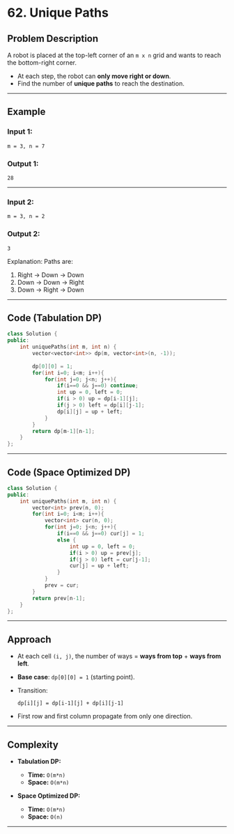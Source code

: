 
# 62. Unique Paths

## Problem Description

A robot is placed at the top-left corner of an `m x n` grid and wants to reach the bottom-right corner.

* At each step, the robot can **only move right or down**.
* Find the number of **unique paths** to reach the destination.

---

## Example

### Input 1:

```
m = 3, n = 7
```

### Output 1:

```
28
```

---

### Input 2:

```
m = 3, n = 2
```

### Output 2:

```
3
```

Explanation:
Paths are:

1. Right → Down → Down
2. Down → Down → Right
3. Down → Right → Down

---

## Code (Tabulation DP)

```cpp
class Solution {
public:
    int uniquePaths(int m, int n) {
        vector<vector<int>> dp(m, vector<int>(n, -1));
        
        dp[0][0] = 1;
        for(int i=0; i<m; i++){
            for(int j=0; j<n; j++){
                if(i==0 && j==0) continue;
                int up = 0, left = 0;
                if(i > 0) up = dp[i-1][j];
                if(j > 0) left = dp[i][j-1];
                dp[i][j] = up + left;
            }
        }
        return dp[m-1][n-1];
    }
};
```

---

## Code (Space Optimized DP)

```cpp
class Solution {
public:
    int uniquePaths(int m, int n) {
        vector<int> prev(n, 0);
        for(int i=0; i<m; i++){
            vector<int> cur(n, 0);
            for(int j=0; j<n; j++){
                if(i==0 && j==0) cur[j] = 1;
                else {
                    int up = 0, left = 0;
                    if(i > 0) up = prev[j];
                    if(j > 0) left = cur[j-1];
                    cur[j] = up + left;
                }
            }
            prev = cur;
        }
        return prev[n-1];
    }
};
```

---

## Approach

* At each cell `(i, j)`, the number of ways = **ways from top** + **ways from left**.
* **Base case**: `dp[0][0] = 1` (starting point).
* Transition:

  ```
  dp[i][j] = dp[i-1][j] + dp[i][j-1]
  ```
* First row and first column propagate from only one direction.

---

## Complexity

* **Tabulation DP:**

  * **Time:** `O(m*n)`
  * **Space:** `O(m*n)`

* **Space Optimized DP:**

  * **Time:** `O(m*n)`
  * **Space:** `O(n)`

---
